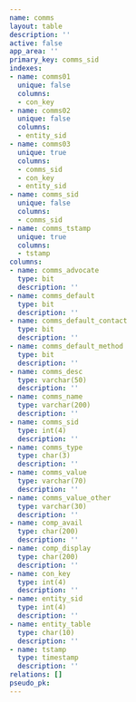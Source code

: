 ```yaml
---
name: comms
layout: table
description: ''
active: false
app_area: ''
primary_key: comms_sid
indexes:
- name: comms01
  unique: false
  columns:
  - con_key
- name: comms02
  unique: false
  columns:
  - entity_sid
- name: comms03
  unique: true
  columns:
  - comms_sid
  - con_key
  - entity_sid
- name: comms_sid
  unique: false
  columns:
  - comms_sid
- name: comms_tstamp
  unique: true
  columns:
  - tstamp
columns:
- name: comms_advocate
  type: bit
  description: ''
- name: comms_default
  type: bit
  description: ''
- name: comms_default_contact
  type: bit
  description: ''
- name: comms_default_method
  type: bit
  description: ''
- name: comms_desc
  type: varchar(50)
  description: ''
- name: comms_name
  type: varchar(200)
  description: ''
- name: comms_sid
  type: int(4)
  description: ''
- name: comms_type
  type: char(3)
  description: ''
- name: comms_value
  type: varchar(70)
  description: ''
- name: comms_value_other
  type: varchar(30)
  description: ''
- name: comp_avail
  type: char(200)
  description: ''
- name: comp_display
  type: char(200)
  description: ''
- name: con_key
  type: int(4)
  description: ''
- name: entity_sid
  type: int(4)
  description: ''
- name: entity_table
  type: char(10)
  description: ''
- name: tstamp
  type: timestamp
  description: ''
relations: []
pseudo_pk: 
---
```


